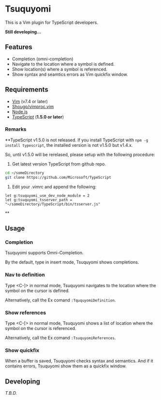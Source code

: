 # Tsuquyomi

This is a Vim plugin for TypeScript developers.

**Still developing...**

## Features

+ Completion (omni-completion)
+ Navigate to the location where a symbol is defined.
+ Show location(s) where a symbol is referenced.
+ Show syntax and seamtics errors as Vim quickfix window.

## Requirements

+ [Vim](http://www.vim.org/) (v7.4 or later)
+ [Shougo/vimproc.vim](https://github.com/Shougo/vimproc.vim)
+ [Node.js](https://nodejs.org/)
+ [TypeScript](https://github.com/Microsoft/TypeScript) (**1.5.0 or later**)

### Remarks
**TypeScript v1.5.0 is not released. If you install TypeScript with `npm -g install typescript`, the installed version is not v1.5.0 but v1.4.x.

So, until v1.5.0 will be rerelased, please setup with the following procedure:

1. Get latest version TypeScript from github repo.

```bash
cd ~/someDirectory
git clone https://github.com/Microsoft/TypeScript
```

1. Edit your .vimrc and append the following: 

```vim
let g:tsuquyomi_use_dev_node_module = 2
let g:tsuquyomi_tsserver_path = "~/someDirectory/TypeScript/bin/tsserver.js"
```

**

## Usage

### Completion
Tsuquyomi supports Omni-Completion.

By the default, type <C-x> <C-o> in insert mode, Tsuquyomi shows completions.

### Nav to definition
Type <C-]> in normal mode, Tsuquyomi navigates to the location where the symbol on the cursor is defined.

Alternatively, call the Ex comand `:TququyomiDefinition`.

### Show references
Type <C-[> in normal mode, Tsuquyomi shows a list of location where the symbol on the cursor is referenced.

Alternatively, call the Ex comand `:TsuquyomiReferences`.

### Show quickfix
When a buffer is saved, Tsuquyomi checks syntax and semantics.
And if it contains errors, Tsuquyomi show them as a quickfix window.

## Developing
*T.B.D.*

